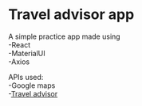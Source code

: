 # Travel advisor app
A simple practice app made using  
-React  
-MaterialUI  
-Axios  
  
APIs used:  
-Google maps  
-[Travel advisor](https://rapidapi.com/apidojo/api/travel-advisor/)
